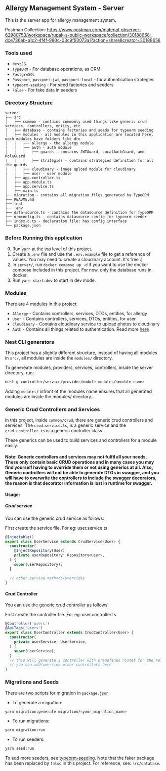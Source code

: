 ## Allergy Management System - Server

This is the server app for allergy management system.

Postman Collection: https://www.postman.com/material-observer-62980753/workspace/rupak-s-public-workspace/collection/30188658-dce736ab-a1c2-4f4f-980c-03c9f93073a1?action=share&creator=30188658

### Tools used
- `NestJS`
- `TypeORM` - For database operations, as ORM
- `PostgreSQL`
- `Passport`, `passport-jwt`, `passport-local` - for authentication strategies
- `typeorm-seeding` - For seed factories and seeders
- `False` - For fake data in seeders

### Directory Structure
```
server
├── src
│   ├── common - contains commonly used things like generic crud services, controllers, entity, etc
│   ├── database - contains factories and seeds for typeorm seeding
│   ├── modules - all modules in this application are located here, each modules have folders like dto
|   |   ├── allergy - the allergy module
|   |   ├── auth - auth module
|   |   |   ├── guards - contains JWTGuard, LocalAuthGuard, and RoleGuard
|   |   |   ├── strategies - contains strategies definition for all the guards
|   |   ├── cloudinary - image upload module for cloudinary
|   |   ├── user - user module
│   ├── app.controller.ts
│   ├── app.module.ts
│   ├── app.service.ts
│   ├── main.ts
├── migration - contains all migration files generated by TypeORM
├── README.md
├── test
├── .env
├── data-source.ts - contains the datasource definition for TypeORM
├── ormconfig.ts - contains datasource config for typeorm seeder
├── index.d.ts - declaration file: has config interface
└── package.json
```

### Before Running this application
0. Run `yarn` at the top level of this project.
1. Create a `.env` file and use the `.env.example` file to get a reference of values. You may need to create a cloudinary account. It's free :)
2. In `server/`, run `docker compose up -d` if you want to use the docker compose included in this project. For now, only the database runs in docker.
3. Run `yarn start:dev` to start in dev mode.

### Modules

There are 4 modules in this project:
- `Allergy` - Contains controllers, services, DTOs, entities, for allergy
- `User` - Contains controllers, services, DTOs, entities, for user
- `Cloudinary` - Contains cloudinary service to upload photos to cloudinary
- `Auth` - Contains all things related to authentication. Read more [here](./src/modules/auth/README.md)

### Nest CLI generators

This project has a slightly different structure, instead of having all modules in `src/`, all modules are inside the `modules/` directory.

To genereate modules, providers, services, controllers, inside the server directory, run:

```bash
nest g controller/service/provider/module modules/<module name>
```

Adding `modules/` infront of the modules name ensures that all generated modules are inside the modules/ directory.

### Generic Crud Controllers and Services

In this project, inside `common/crud`, there are generic crud controllers and services. The `crud.service.ts`, is a generic service and the `crud.controller.ts` is a generic controller class.

These generics can be used to build services and controllers for a module easily.

#### Note: Generic controllers and services may not fulfil all your needs. These only contain basic CRUD operations and in many cases you may find yourself having to override them or not using generics at all. Also, Generic controllers will not be able to generate DTOs in swagger, and you will have to overwrite the controllers to include the swagger decorators, the reason is that decorator information is lost in runtime for swagger.

#### Usage:

##### Crud service

You can use the generic crud service as follows:

First create the service file. For eg: user.service.ts

```typescript
@Injectable()
export class UserService extends CrudService<User> {
  constructor(
    @InjectRepository(User)
    private userRepository: Repository<User>,
  ) {
    super(userRepository);
  }

  // other service methods/overrides
}
```


#### Crud Controller

You can use the generic crud controller as follows:

First create the controller file. For eg: user.controller.ts

```typescript
@Controller('users')
@ApiTags('users')
export class UserController extends CrudController<User> {
  constructor(
    private userService: UserService,
  ) {
    super(userService);
  }
  // this will generate a controller with predefined routes for the resource
  // you can add/override other controllers here
}
```

### Migrations and Seeds

There are two scripts for migration in `package.json`.
- To generate a migration:
```bash
yarn migration:generate migration/<your_migration_name>
```

- To run migrations:
```bash
yarn migration:run
```

- To run seeders:
```bash
yarn seed:run
```

To add more seeders, see [typeorm-seeding](https://github.com/w3tecch/typeorm-seeding). Note that the faker package has been replaced by `falso` in this project. For reference, see: `src/database`.